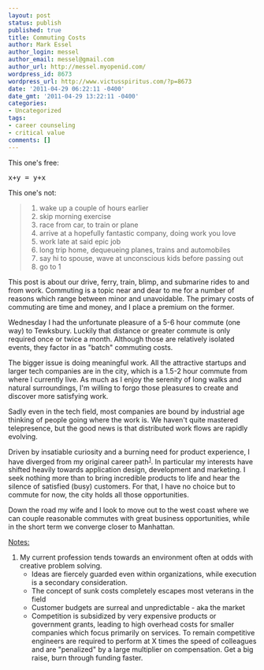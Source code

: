 ```yaml
---
layout: post
status: publish
published: true
title: Commuting Costs
author: Mark Essel
author_login: messel
author_email: messel@gmail.com
author_url: http://messel.myopenid.com/
wordpress_id: 8673
wordpress_url: http://www.victusspiritus.com/?p=8673
date: '2011-04-29 06:22:11 -0400'
date_gmt: '2011-04-29 13:22:11 -0400'
categories:
- Uncategorized
tags:
- career counseling
- critical value
comments: []
---
```

<p>This one's free:</p>
<pre>
x+y = y+x
</pre>
<p>This one's not:</p>
<blockquote>
<ol>
<li>wake up a couple of hours earlier</li>
<li>skip morning exercise</li>
<li>race from car, to train or plane</li>
<li>arrive at a hopefully fantastic company, doing work you love</li>
<li>work late at said epic job</li>
<li>long trip home, dequeueing planes, trains and automobiles</li>
<li>say hi to spouse, wave at unconscious kids before passing out</li>
<li>go to 1</li>
</ol>
</blockquote>
<p>This post is about our drive, ferry, train, blimp, and submarine rides to and from work. Commuting is a topic near and dear to me for a number of reasons which range between minor and unavoidable. The primary costs of commuting are time and money, and I place a premium on the former.</p>
<p>Wednesday I had the unfortunate pleasure of a 5-6 hour commute (one way) to Tewksbury. Luckily that distance or greater commute is only required once or twice a month. Although those are relatively isolated events, they factor in as "batch" commuting costs.</p>
<p>The bigger issue is doing meaningful work. All the attractive startups and larger tech companies are in the city, which is a 1.5-2 hour commute from<br />
where I currently live. As much as I enjoy the serenity of long walks and natural surroundings, I'm willing to forgo those pleasures to create and discover more satisfying work. </p>
<p>Sadly even in the tech field, most companies are bound by industrial age thinking of people going where the work is. We haven't quite mastered telepresence, but the good news is that distributed work flows are rapidly evolving.</p>
<p>Driven by insatiable curiosity and a burning need for product experience, I have diverged from my original career path<sup><a href="#notes">1</a></sup>. In particular my interests have shifted heavily towards application design, development and marketing. I seek nothing more than to bring incredible products to life and hear the silence of satisfied (busy) customers. For that, I have no choice but to commute for now, the city holds all those opportunities. </p>
<p>Down the road my wife and I look to move out to the west coast where we can couple reasonable commutes with great business opportunities, while in the short term we converge closer to Manhattan.</p>
<p><a href="#notes" name="notes">Notes:</a></p>
<ol>
<li>My current profession tends towards an environment often at odds with creative problem solving.
<ul>
<li>Ideas are fiercely guarded even within organizations, while execution is a secondary consideration.</li>
<li>The concept of sunk costs completely escapes most veterans in the field</li>
<li>Customer budgets are surreal and unpredictable - aka the market</li>
<li>Competition is subsidized by very expensive products or government grants, leading to high overhead costs for smaller companies which focus primarily on services. To remain competitive engineers are required to perform at X times the speed of colleagues and are "penalized" by a large multiplier on compensation. Get a big raise, burn through funding faster.</li>
</ol>
